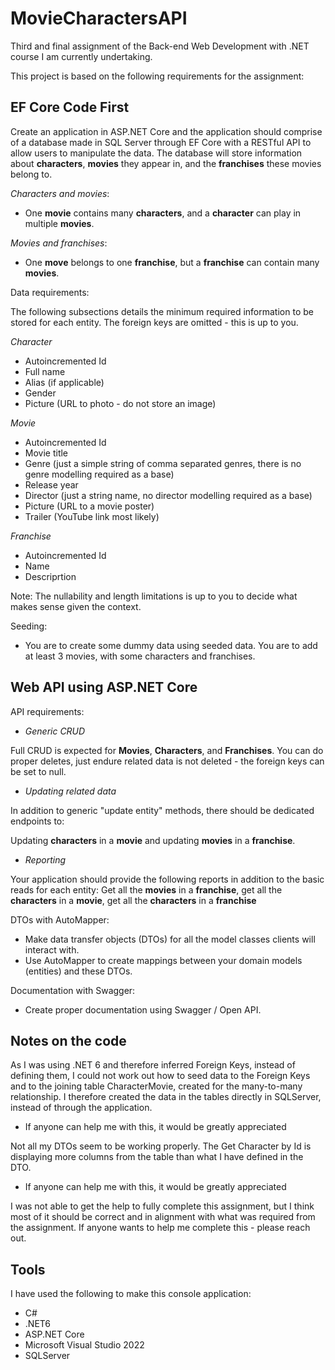 # MovieCharactersAPI

Third and final assignment of the Back-end Web Development with .NET course I am currently undertaking.

This project is based on the following requirements for the assignment: 

## EF Core Code First
Create an application in ASP.NET Core and the application should comprise of a database made in SQL Server through EF Core with a RESTful API to allow users to manipulate the data. The database will store information about **characters**, **movies** they appear in, and the **franchises** these movies belong to. 

*Characters and movies*:

* One **movie** contains many **characters**, and a **character** can play in multiple **movies**.

*Movies and franchises*:

* One **move** belongs to one **franchise**, but a **franchise** can contain many **movies**.

Data requirements: 

The following subsections details the minimum required information to be stored for each entity. The foreign keys are omitted - this is up to you. 

*Character*
* Autoincremented Id
* Full name
* Alias (if applicable)
* Gender
* Picture (URL to photo - do not store an image)

*Movie*
* Autoincremented Id
* Movie title
* Genre (just a simple string of comma separated genres, there is no genre modelling required as a base)
* Release year
* Director (just a string name, no director modelling required as a base)
* Picture (URL to a movie poster)
* Trailer (YouTube link most likely)

*Franchise*
* Autoincremented Id
* Name
* Descriprtion

Note: The nullability and length limitations is up to you to decide what makes sense given the context. 

Seeding: 

* You are to create some dummy data using seeded data. You are to add at least 3 movies, with some characters and franchises. 

## Web API using ASP.NET Core
API requirements: 

* *Generic CRUD*

Full CRUD is expected for **Movies**, **Characters**, and **Franchises**. You can do proper deletes, just endure related data is not deleted - the foreign keys can be set to null. 

* *Updating related data*

In addition to generic "update entity" methods, there should be dedicated endpoints to: 

Updating **characters** in a **movie** and updating **movies** in a **franchise**.

* *Reporting* 

Your application should provide the following reports in addition to the basic reads for each entity: Get all the **movies** in a **franchise**, get all the **characters** in a **movie**, get all the **characters** in a **franchise**

DTOs with AutoMapper:

* Make data transfer objects (DTOs) for all the model classes clients will interact with.
* Use AutoMapper to create mappings between your domain models (entities) and these DTOs. 

Documentation with Swagger: 

* Create proper documentation using Swagger / Open API. 


## Notes on the code
As I was using .NET 6 and therefore inferred Foreign Keys, instead of defining them, I could not work out how to seed data to the Foreign Keys and to the joining table CharacterMovie, created for the many-to-many relationship. I therefore created the data in the tables directly in SQLServer, instead of through the application. 

* If anyone can help me with this, it would be greatly appreciated

Not all my DTOs seem to be working properly. The Get Character by Id is displaying more columns from the table than what I have defined in the DTO. 

* If anyone can help me with this, it would be greatly appreciated

I was not able to get the help to fully complete this assignment, but I think most of it should be correct and in alignment with what was required from the assignment. If anyone wants to help me complete this - please reach out. 


## Tools
I have used the following to make this console application:

* C#
* .NET6
* ASP.NET Core
* Microsoft Visual Studio 2022
* SQLServer

